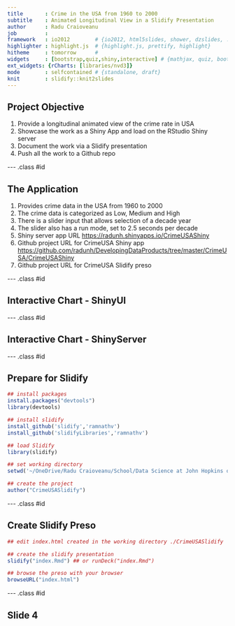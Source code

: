 ```yaml
---
title       : Crime in the USA from 1960 to 2000
subtitle    : Animated Longitudinal View in a Slidify Presentation 
author      : Radu Craioveanu
job         : 
framework   : io2012        # {io2012, html5slides, shower, dzslides, ...}
highlighter : highlight.js  # {highlight.js, prettify, highlight}
hitheme     : tomorrow      # 
widgets     : [bootstrap,quiz,shiny,interactive] # {mathjax, quiz, bootstrap}
ext_widgets: {rCharts: [libraries/nvd3]}
mode        : selfcontained # {standalone, draft}
knit        : slidify::knit2slides
---
```


## Project Objective

1. Provide a longitudinal animated view of the crime rate in USA
2. Showcase the work as a Shiny App and load on the RStudio Shiny server 
3. Document the work via a Slidify presentation
4. Push all the work to a Github repo

--- .class #id 

## The Application

1. Provides crime data in the USA from 1960 to 2000
2. The crime data is categorized as Low, Medium and High
3. There is a slider input that allows selection of a decade year
4. The slider also has a run mode, set to 2.5 seconds per decade
5. Shiny server app URL https://radunh.shinyapps.io/CrimeUSAShiny
6. Github project URL for CrimeUSA Shiny app https://github.com/radunh/DevelopingDataProducts/tree/master/CrimeUSA/CrimeUSAShiny
7. Github project URL for CrimeUSA Slidify preso 

--- .class #id 

## Interactive Chart - ShinyUI



--- .class #id 

## Interactive Chart - ShinyServer



--- .class #id 


## Prepare for Slidify


```r
## install packages
install.packages("devtools")
library(devtools)

## install slidify
install_github('slidify','ramnathv')
install_github('slidifyLibraries','ramnathv')

## load Slidify
library(slidify)

## set working directory
setwd('~/OneDrive/Radu Craioveanu/School/Data Science at John Hopkins on Coursera/Developing Data Products/CrimeUSA/CrimeUSASlidify')

## create the project 
author("CrimeUSASlidify")
```

--- .class #id 

## Create Slidify Preso 


```r
## edit index.html created in the working directory ./CrimeUSASlidify

## create the slidify presentation
slidify("index.Rmd") ## or runDeck("index.Rmd")

## browse the preso with your browser
browseURL("index.html")
```

--- .class #id 

## Slide 4


